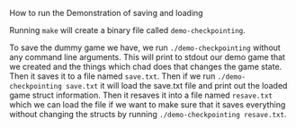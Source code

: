 How to run the Demonstration of saving and loading

Running `make` will create a binary file called `demo-checkpointing`.

To save the dummy game we have, we run `./demo-checkpointing` without
any command line arguments. This will print to stdout our demo game that we
created and the things which chad does that changes the game state. Then it
saves it to a file named `save.txt`. Then if we run `./demo-checkpointing save.txt`
it will load the save.txt file and print out the loaded game struct information.
Then it resaves it into a file named `resave.txt` which we can load the file if
we want to make sure that it saves everything without changing the structs by
running `./demo-checkpointing resave.txt`.
